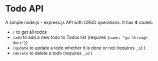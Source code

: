 # Todo API
A simple node.js - express.js API with CRUD operations. 
It has **4** routes: 
- `/` to get all todos
- `/add` to add a new todo to Todos list (requires `{name: "go through docs"}`)
- `/update` to update a todo whether it is done or not (requires `_id` )
- `/delete` to delete a todo (requires `_id` )
